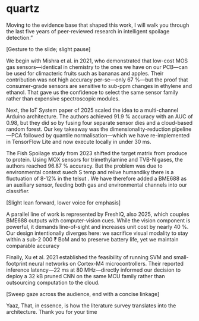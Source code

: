 # quartz



Moving to the evidence base that shaped this work, I will walk you through the last five years of peer-reviewed research in intelligent spoilage detection.”

[Gesture to the slide; slight pause]

We begin with Mishra et al. in 2021, who demonstrated that low-cost MOS gas sensors—identical in chemistry to the ones we have on our PCB—can be used for  climacteric fruits such as bananas and apples. Their contribution was not high accuracy per-se—only 67 %—but the proof that consumer-grade sensors are sensitive to sub-ppm changes in ethylene and ethanol. That gave us the confidence to select the same sensor family rather than expensive spectroscopic modules.

Next, the IoT System paper of 2025 scaled the idea to a multi-channel Arduino architecture. The authors achieved 91.9 % accuracy with an AUC of 0.98, but they did so by fusing four separate sensor dies and a cloud-based random forest. Our key takeaway was the dimensionality-reduction pipeline—PCA followed by quantile normalisation—which we have re-implemented in TensorFlow Lite and now execute locally in under 30 ms.

The Fish Spoilage study from 2023 shifted the target matrix from produce to protein. Using MOX sensors for trimethylamine and TVB-N gases, the authors reached 96.87 % accuracy.  But the problem was due to environmental context suech S temp and relive humandiky there is a fluctuation of 8-12% in the telsut .
We have therefore added a BME688 as an auxiliary sensor, feeding both gas and environmental channels into our classifier.

[Slight lean forward, lower voice for emphasis]

A parallel line of work is represented by FreshIQ, also 2025, which couples BME688 outputs with computer-vision cues. While the vision component is powerful, it demands line-of-sight and increases unit cost by nearly 40 %. Our design intentionally diverges here: we sacrifice visual modality to stay within a sub-2 000 ₹ BoM and to preserve battery life, yet we maintain comparable accuracy



Finally, Xu et al. 2021 established the feasibility of running SVM and small-footprint neural networks on Cortex-M4 microcontrollers. Their reported inference latency—22 ms at 80 MHz—directly informed our decision to deploy a 32 kB pruned CNN on the same MCU family rather than outsourcing computation to the cloud.

[Sweep gaze across the audience, end with a concise linkage]


 Yaaz, That, in essence, is how the literature survey translates into the architecture. Thank you for your time 
 
